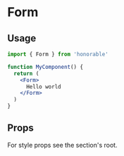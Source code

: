 # Form

## Usage

```jsx
import { Form } from 'honorable'

function MyComponent() {
  return (
    <Form>
      Hello world
    </Form>
  )
}
```

## Props

For style props see the section's root.

